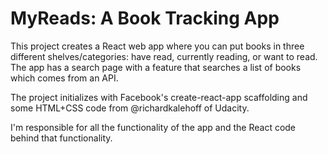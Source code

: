 # MyReads: A Book Tracking App

This project creates a React web app where you can put books in three different shelves/categories: have read, currently reading, or want to read. The app has a search page with a feature that searches a list of books which comes from an API.

The project initializes with Facebook's create-react-app scaffolding and some HTML+CSS code from @richardkalehoff of Udacity.

I'm responsible for all the functionality of the app and the React code behind that functionality.
